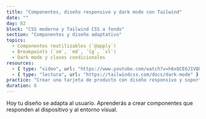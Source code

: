 ```yaml
---
title: "Componentes, diseño responsivo y dark mode con Tailwind"
date: ""
day: 82
block: "CSS moderno y Tailwind CSS a fondo"
section: "Componentes y diseño adaptativo"
topics:
  - Componentes reutilizables (`@apply`)
  - Breakpoints (`sm`, `md`, `lg`, `xl`)
  - Dark mode y clases condicionales
resources:
  - { type: "video", url: "https://www.youtube.com/watch?v=h6xQCE6J1VQ&t=3600s" }
  - { type: "lectura", url: "https://tailwindcss.com/docs/dark-mode" }
practice: "Crear una tarjeta de producto con diseño responsivo y soporte para modo oscuro."
duration: 6
---
```


Hoy tu diseño se adapta al usuario. Aprenderás a crear componentes que responden al dispositivo y al entorno visual.